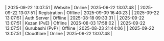 | 2025-09-22 13:07:51 | Website | Online | 2025-09-22 13:07:48 |
| 2025-09-22 13:07:51 | Registration | Offline | 2025-09-09 16:40:23 |
| 2025-09-22 13:07:51 | Auth Server | Offline | 2025-08-18 09:33:31 |
| 2025-09-22 13:07:51 | Kezan (PvE) | Offline | 2025-08-03 17:58:02 |
| 2025-09-22 13:07:51 | Gurubashi (PvP) | Offline | 2025-08-23 21:44:06 |
| 2025-09-22 13:07:51 | Cloudflare | Online | 2025-09-22 13:07:48 |
